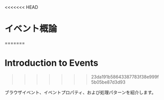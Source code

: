 <<<<<<< HEAD
# イベント概論
=======
# Introduction to Events
>>>>>>> 23da191b58643387783f38e999f5b05be87d3d93

ブラウザイベント、イベントプロパティ、および処理パターンを紹介します。
